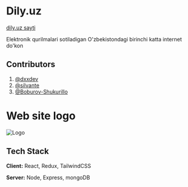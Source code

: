 
# Dily.uz

[dily.uz sayti](url(https://dily.uz))

Elektronik qurilmalari sotiladigan O'zbekistondagi birinchi katta internet do'kon
## Contributors

1. [@dxxdev](https://www.github.com/dxxdev)
2. [@silvante](https://www.github.com/silvante)
2. [@Boburov-Shukurillo](https://www.github.com/Boburov-Shukurillo)


# Web site logo

![Logo](https://dily.uz/assets/logo-oIr_PuGy.png)
## Tech Stack

**Client:** React, Redux, TailwindCSS

**Server:** Node, Express, mongoDB


